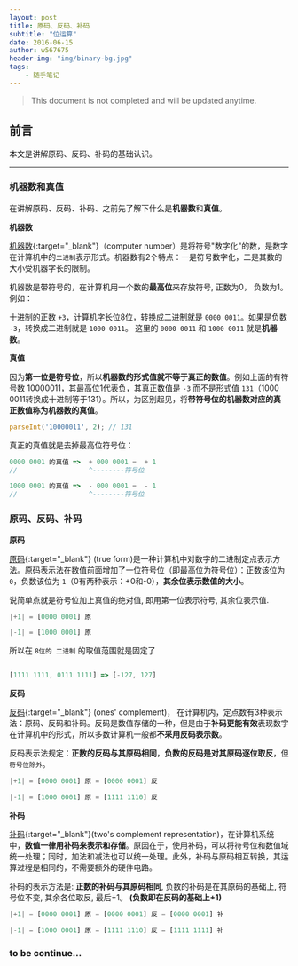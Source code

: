 ```yaml
---
layout: post
title: 原码、反码、补码
subtitle: "位运算"
date: 2016-06-15
author: w567675
header-img: "img/binary-bg.jpg"
tags:
    - 随手笔记
---
```

> This document is not completed and will be updated anytime.



## 前言

本文是讲解原码、反码、补码的基础认识。

---





### 机器数和真值
在讲解原码、反码、补码、之前先了解下什么是**机器数**和**真值**。

**机器数**

[机器数](http://baike.baidu.com/link?url=1s9kAtSjXZXjUDaq_0DvslBjdsKAx1NB6JPyNoHB3z86VLdfI91jb64W7_DsS5d1eEnvVRn8WE299-DWY0Am6_){:target="_blank"}（computer number）是将符号"数字化"的数，是数字在计算机中的``二进制``表示形式。机器数有2个特点：一是符号数字化，二是其数的大小受机器字长的限制。

机器数是带符号的，在计算机用一个数的**最高位**来存放符号, 正数为0， 负数为1。例如：

十进制的正数 ``+3``，计算机字长位8位，转换成二进制就是 ``0000 0011``。如果是负数 ``-3``，转换成二进制就是 ``1000 0011``。 这里的 ``0000 0011`` 和 ``1000 0011`` 就是**机器数**。

**真值**

因为**第一位是符号位**，所以**机器数的形式值就不等于真正的数值**。例如上面的有符号数 10000011，其最高位1代表负，其真正数值是 ``-3`` 而不是形式值 ``131``（1000 0011转换成十进制等于131）。所以，为区别起见，将**带符号位的机器数对应的真正数值称为机器数的真值**。



```js
parseInt('10000011', 2); // 131
```

真正的真值就是去掉最高位符号位：

```js
0000 0001 的真值 =>  + 000 0001 =  + 1
//                  ^--------符号位

1000 0001 的真值 =>  - 000 0001 =  - 1
//                  ^--------符号位
```


### 原码、反码、补码

**原码**

[原码](http://baike.baidu.com/view/60480.htm){:target="_blank"} (true form)是一种计算机中对数字的二进制定点表示方法。原码表示法在数值前面增加了一位符号位（即最高位为符号位）：正数该位为 ``0``，负数该位为 ``1``（0有两种表示：+0和-0），**其余位表示数值的大小**。

说简单点就是符号位加上真值的绝对值, 即用第一位表示符号, 其余位表示值.

```js
|+1| = [0000 0001] 原

|-1| = [1000 0001] 原
```
所以在 ``8位的 二进制`` 的取值范围就是固定了

```js

[1111 1111, 0111 1111] => [-127, 127]
```

**反码**

[反码](http://baike.baidu.com/view/742694.htm){:target="_blank"} (ones' complement)， 在计算机内，定点数有3种表示法：原码、反码和补码。反码是数值存储的一种，但是由于**补码更能有效**表现数字在计算机中的形式，所以多数计算机一般都**不采用反码表示数**。


反码表示法规定：**正数的反码与其原码相同**，**负数的反码是对其原码逐位取反**，但``符号位除外``。

```js
|+1| = [0000 0001] 原 = [0000 0001] 反

|-1| = [1000 0001] 原 = [1111 1110] 反

```

**补码**

[补码](http://baike.baidu.com/view/377340.htm){:target="_blank"}(two's complement representation)，在计算机系统中，**数值一律用补码来表示和存储**。原因在于，使用补码，可以将符号位和数值域统一处理；同时，加法和减法也可以统一处理。此外，补码与原码相互转换，其运算过程是相同的，不需要额外的硬件电路。


补码的表示方法是: **正数的补码与其原码相同**,  负数的补码是在其原码的基础上, 符号位不变, 其余各位取反, 最后+1。 **(负数即在反码的基础上+1)**

```js
|+1| = [0000 0001] 原 = [0000 0001] 反 = [0000 0001] 补

|-1| = [1000 0001] 原 = [1111 1110] 反 = [1111 1111] 补

```

### to be continue...